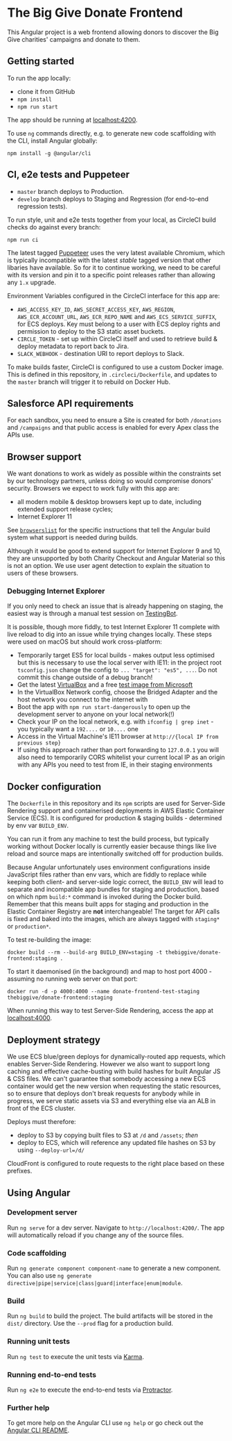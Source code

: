# The Big Give Donate Frontend

This Angular project is a web frontend allowing donors to discover the Big Give
charities' campaigns and donate to them.

## Getting started

To run the app locally:

* clone it from GitHub
* `npm install`
* `npm run start`

The app should be running at [localhost:4200](http://localhost:4200).

To use `ng` commands directly, e.g. to generate new code scaffolding with the CLI, install Angular globally:

    npm install -g @angular/cli

## CI, e2e tests and Puppeteer

* `master` branch deploys to Production.
* `develop` branch deploys to Staging and Regression (for end-to-end regression tests).

To run style, unit and e2e tests together from your local, as CircleCI build checks do against every branch:

    npm run ci

The latest tagged [Puppeteer](https://www.npmjs.com/package/puppeteer) uses the very latest available Chromium, which is typically incompatible
with the latest *stable* tagged version that other libaries have available. So for it to continue working, we need to be careful with its version
and pin it to a specific point releases rather than allowing any `1.x` upgrade.

Environment Variables configured in the CircleCI interface for this app are:

* `AWS_ACCESS_KEY_ID`, `AWS_SECRET_ACCESS_KEY`, `AWS_REGION`, `AWS_ECR_ACCOUNT_URL`, `AWS_ECR_REPO_NAME` and `AWS_ECS_SERVICE_SUFFIX`, for ECS deploys.
  Key must belong to a user with ECS deploy rights and permission to deploy to the S3 static asset buckets.
* `CIRCLE_TOKEN` - set up within CircleCI itself and used to retrieve build & deploy metadata to report back to Jira.
* `SLACK_WEBHOOK` - destination URI to report deploys to Slack.

To make builds faster, CircleCI is configured to use a custom Docker image. This is defined in this repository, in `.circleci/Dockerfile`,
and updates to the `master` branch will trigger it to rebuild on Docker Hub.

## Salesforce API requirements

For each sandbox, you need to ensure a Site is created for both `/donations` and `/campaigns`
and that public access is enabled for every Apex class the APIs use.

## Browser support

We want donations to work as widely as possible within the constraints set by our technology partners, unless doing so would compromise
donors' security. Browsers we expect to work fully with this app are:

* all modern mobile & desktop browsers kept up to date, including extended support release cycles;
* Internet Explorer 11

See [`browserslist`](./browserslist) for the specific instructions that tell the Angular build system what support is needed during builds.

Although it would be good to extend support for Internet Explorer
9 and 10, they are unsupported by both Charity Checkout and
Angular Material so this is not an option. We use user agent
detection to explain the situation to users of these browsers.

### Debugging Internet Explorer

If you only need to check an issue that is already happening on staging, the easiest way is through a manual test session on [TestingBot](https://testingbot.com/).

It is possible, though more fiddly, to test Internet Explorer 11 complete with live reload to dig into an issue while trying changes locally.
These steps were used on macOS but should work cross-platform:

* Temporarily target ES5 for local builds - makes output less optimised but this is necessary to use the local server with IE11: in the project root `tsconfig.json` change the config to `... "target": "es5", ...`. Do not commit this change outside of a debug branch!
* Get the latest [VirtualBox](https://www.virtualbox.org/wiki/Downloads) and a free [test image from Microsoft](https://developer.microsoft.com/en-us/microsoft-edge/tools/vms/)
* In the VirtualBox Network config, choose the Bridged Adapter and the host network you connect to the internet with
* Boot the app with `npm run start-dangerously` to open up the development server to anyone on your local network(!)
* Check your IP on the local network, e.g. with `ifconfig | grep inet` - you typically want a `192....` or `10....` one
* Access in the Virtual Machine's IE11 browser at `http://{local IP from previous step}`
* If using this approach rather than port forwarding to `127.0.0.1` you will also need to temporarily CORS whitelist your current local IP as an origin with any APIs you need to test from IE, in their staging environments

## Docker configuration

The `Dockerfile` in this repository and its `npm` scripts are used for Server-Side Rendering support and containerised deployments in AWS
Elastic Container Service (ECS). It is configured for production & staging builds - determined by env
var `BUILD_ENV`.

You can run it from any machine to test the build process, but typically working without Docker locally is currently easier because
things like live reload and source maps are intentionally switched off for production builds.

Because Angular unfortunately uses environment configurations inside JavaScript files rather than env vars, which are fiddly to replace
while keeping both client- and server-side logic correct, the `BUILD_ENV` will lead to separate and incompatible app bundles for staging
and production, based on which npm `build:*` command is invoked during the Docker build. Remember that this means built apps for staging
and production in the Elastic Container Registry are **not** interchangeable! The target for API calls is fixed and baked into the images,
which are always tagged with `staging*` or `production*`.

To test re-building the image:

    docker build --rm --build-arg BUILD_ENV=staging -t thebiggive/donate-frontend:staging .

To start it daemonised (in the background) and map to host port 4000 - assuming no running web server on that port:

    docker run -d -p 4000:4000 --name donate-frontend-test-staging thebiggive/donate-frontend:staging

When running this way to test Server-Side Rendering, access the app at [localhost:4000](http://localhost:4000).

## Deployment strategy

We use ECS blue/green deploys for dynamically-routed app requests, which enables Server-Side Rendering.
However we also want to support long caching and effective cache-busting with build hashes for built
Angular JS & CSS files. We can't guarantee that somebody accessing a new ECS container would get the new
version when requesting the static resources, so to ensure that deploys don't break requests for anybody
while in progress, we serve static assets via S3 and everything else via an ALB in front of the ECS cluster.

Deploys must therefore:

* deploy to S3 by copying built files to S3 at `/d` and `/assets`; *then*
* deploy to ECS, which will reference any updated file hashes on S3 by using `--deploy-url=/d/`

CloudFront is configured to route requests to the right place based on these prefixes.

## Using Angular

### Development server

Run `ng serve` for a dev server. Navigate to `http://localhost:4200/`. The app will automatically reload if you change any of the source files.

### Code scaffolding

Run `ng generate component component-name` to generate a new component. You can also use `ng generate directive|pipe|service|class|guard|interface|enum|module`.

### Build

Run `ng build` to build the project. The build artifacts will be stored in the `dist/` directory. Use the `--prod` flag for a production build.

### Running unit tests

Run `ng test` to execute the unit tests via [Karma](https://karma-runner.github.io).

### Running end-to-end tests

Run `ng e2e` to execute the end-to-end tests via [Protractor](http://www.protractortest.org/).

### Further help

To get more help on the Angular CLI use `ng help` or go check out the [Angular CLI README](https://github.com/angular/angular-cli/blob/master/README.md).
